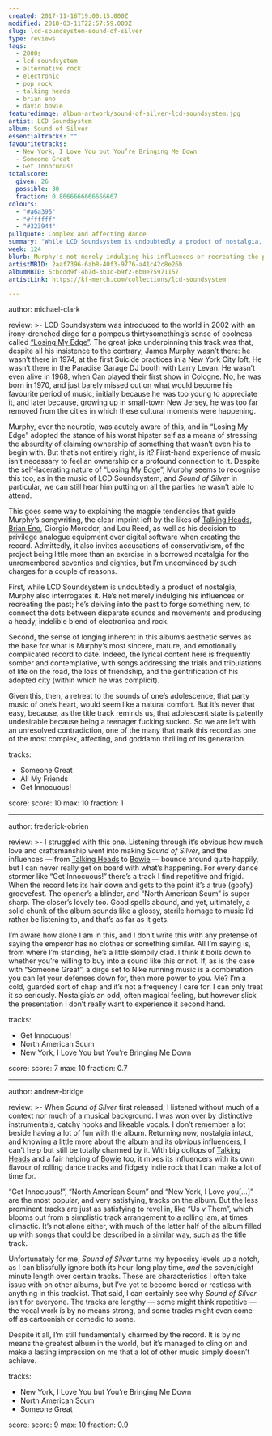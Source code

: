 ```yaml
---
created: 2017-11-16T19:00:15.000Z
modified: 2018-03-11T22:57:59.000Z
slug: lcd-soundsystem-sound-of-silver
type: reviews
tags:
  - 2000s
  - lcd soundsystem
  - alternative rock
  - electronic
  - pop rock
  - talking heads
  - brian eno
  - david bowie
featuredimage: album-artwork/sound-of-silver-lcd-soundsystem.jpg
artist: LCD Soundsystem
album: Sound of Silver
essentialtracks: ""
favouritetracks:
  - New York, I Love You but You’re Bringing Me Down
  - Someone Great
  - Get Innocuous!
totalscore:
  given: 26
  possible: 30
  fraction: 0.8666666666666667
colours:
  - "#a6a395"
  - "#ffffff"
  - "#323944"
pullquote: Complex and affecting dance
summary: "While LCD Soundsystem is undoubtedly a product of nostalgia, Murphy does well to interrogate this nostalgia: he’s not merely indulging his influences or recreating the past as if that would be sufficient, rather he’s delving into the past to forge something new."
week: 124
blurb: Murphy's not merely indulging his influences or recreating the past here. He delves into the past to forge a new, heady, indelible blend of electronica and rock.
artistMBID: 2aaf7396-6ab8-40f3-9776-a41c42c8e26b
albumMBID: 5cbcdd9f-4b7d-3b3c-b9f2-6b0e75971157
artistLink: https://kf-merch.com/collections/lcd-soundsystem

---
```


author: michael-clark

review: >-
  LCD Soundsystem was introduced to the world in 2002 with an irony-drenched dirge for a pompous thirtysomething’s sense of coolness called [“Losing My Edge”](https://www.youtube.com/watch?v=6xG4oFny2Pk). The great joke underpinning this track was that, despite all his insistence to the contrary, James Murphy wasn’t there: he wasn’t there in 1974, at the first Suicide practices in a New York City loft. He wasn’t there in the Paradise Garage DJ booth with Larry Levan. He wasn’t even alive in 1968, when Can played their first show in Cologne. No, he was born in 1970, and just barely missed out on what would become his favourite period of music, initially because he was too young to appreciate it, and later because, growing up in small-town New Jersey, he was too far removed from the cities in which these cultural moments were happening. 
  
  Murphy, ever the neurotic, was acutely aware of this, and in “Losing My Edge” adopted the stance of his worst hipster self as a means of stressing the absurdity of claiming ownership of something that wasn’t even his to begin with. But that’s not entirely right, is it? First-hand experience of music isn’t necessary to feel an ownership or a profound connection to it. Despite the self-lacerating nature of “Losing My Edge”, Murphy seems to recognise this too, as in the music of LCD Soundsystem, and *Sound of Silver* in particular, we can still hear him putting on all the parties he wasn’t able to attend.

  This goes some way to explaining the magpie tendencies that guide Murphy’s songwriting, the clear imprint left by the likes of [Talking Heads](/reviews/talking-heads-remain-in-light/), [Brian Eno](/reviews/brian-eno-ambient-1-music-for-airports/), Giorgio Morodor, and Lou Reed, as well as his decision to privilege analogue equipment over digital software when creating the record. Admittedly, it also invites accusations of conservativism, of the project being little more than an exercise in a borrowed nostalgia for the unremembered seventies and eighties, but I’m unconvinced by such charges for a couple of reasons. 
  
  First, while LCD Soundsystem is undoubtedly a product of nostalgia, Murphy also interrogates it. He’s not merely indulging his influences or recreating the past; he’s delving into the past to forge something new, to connect the dots between disparate sounds and movements and producing a heady, indelible blend of electronica and rock. 
  
  Second, the sense of longing inherent in this album’s aesthetic serves as the base for what is Murphy’s most sincere, mature, and emotionally complicated record to date. Indeed, the lyrical content here is frequently somber and contemplative, with songs addressing the trials and tribulations of life on the road, the loss of friendship, and the gentrification of his adopted city (within which he was complicit). 
  
  Given this, then, a retreat to the sounds of one’s adolescence, that party music of one’s heart, would seem like a natural comfort. But it’s never that easy, because, as the title track reminds us, that adolescent state is patently undesirable because being a teenager fucking sucked. So we are left with an unresolved contradiction, one of the many that mark this record as one of the most complex, affecting, and goddamn thrilling of its generation.

tracks:
  - Someone Great
  - ­­All My Friends
  - ­­Get Innocuous!

score:
  score: 10
  max: 10
  fraction: 1

---
author: frederick-obrien

review: >-
  I struggled with this one. Listening through it’s obvious how much love and craftsmanship went into making *Sound of Silver*, and the influences — from [Talking Heads](/reviews/talking-heads-remain-in-light/) to [Bowie](/reviews/david-bowie-low/) — bounce around quite happily, but I can never really get on board with what’s happening. For every dance stormer like “Get Innocuous!” there’s a track I find repetitive and frigid. When the record lets its hair down and gets to the point it’s a true (goofy) groovefest. The opener’s a blinder, and “North American Scum” is super sharp. The closer’s lovely too. Good spells abound, and yet, ultimately, a solid chunk of the album sounds like a glossy, sterile homage to music I’d rather be listening to, and that’s as far as it gets.

  I’m aware how alone I am in this, and I don’t write this with any pretense of saying the emperor has no clothes or something similar. All I’m saying is, from where I’m standing, he’s a little skimpily clad. I think it boils down to whether you’re willing to buy into a sound like this or not. If, as is the case with “Someone Great”, a dirge set to Nike running music is a combination you can let your defenses down for, then more power to you. Me? I’m a cold, guarded sort of chap and it’s not a frequency I care for. I can only treat it so seriously. Nostalgia’s an odd, often magical feeling, but however slick the presentation I don’t really want to experience it second hand.

tracks:
  - Get Innocuous!
  - ­­North American Scum
  - ­­New York, I Love You but You’re Bringing Me Down

score:
  score: 7
  max: 10
  fraction: 0.7

---
author: andrew-bridge

review: >-
  When *Sound of Silver* first released, I listened without much of a context nor much of a musical background. I was won over by distinctive instrumentals, catchy hooks and likeable vocals. I don’t remember a lot beside having a lot of fun with the album. Returning now, nostalgia intact, and knowing a little more about the album and its obvious influencers, I can’t help but still be totally charmed by it. With big dollops of [Talking Heads](/reviews/talking-heads-remain-in-light/) and a fair helping of [Bowie](/reviews/david-bowie-low/) too, it mixes its influencers with its own flavour of rolling dance tracks and fidgety indie rock that I can make a lot of time for. 
  
  “Get Innocuous!”, “North American Scum” and “New York, I Love you[…]” are the most popular, and very satisfying, tracks on the album. But the less prominent tracks are just as satisfying to revel in, like “Us v Them”, which blooms out from a simplistic track arrangement to a rolling jam, at times climactic. It’s not alone either, with much of the latter half of the album filled up with songs that could be described in a similar way, such as the title track. 
  
  Unfortunately for me, *Sound of Silver* turns my hypocrisy levels up a notch, as I can blissfully ignore both its hour-long play time, *and* the seven/eight minute length over certain tracks. These are characteristics I often take issue with on other albums, but I’ve yet to become bored or restless with anything in this tracklist. That said, I can certainly see why *Sound of Silver* isn’t for everyone. The tracks are lengthy — some might think repetitive — the vocal work is by no means strong, and some tracks might even come off as cartoonish or comedic to some. 
  
  Despite it all, I’m still fundamentally charmed by the record. It is by no means the greatest album in the world, but it’s managed to cling on and make a lasting impression on me that a lot of other music simply doesn’t achieve.

tracks:
  - New York, I Love You but You’re Bringing Me Down
  - ­­North American Scum
  - ­­Someone Great

score:
  score: 9
  max: 10
  fraction: 0.9
